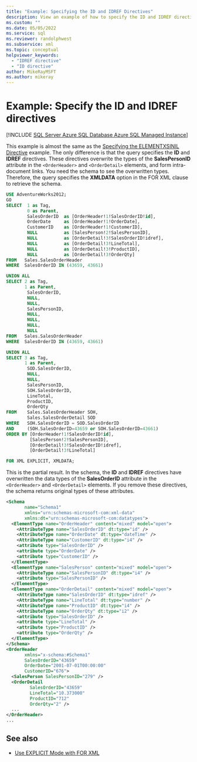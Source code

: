 ```yaml
---
title: "Example: Specifying the ID and IDREF Directives"
description: View an example of how to specify the ID and IDREF directives in an SQL query.
ms.custom: ""
ms.date: 05/05/2022
ms.service: sql
ms.reviewer: randolphwest
ms.subservice: xml
ms.topic: conceptual
helpviewer_keywords:
  - "IDREF directive"
  - "ID directive"
author: MikeRayMSFT
ms.author: mikeray
---
```

# Example: Specify the ID and IDREF directives

[!INCLUDE [SQL Server Azure SQL Database Azure SQL Managed Instance](../../includes/applies-to-version/sql-asdb-asdbmi.md)]

This example is almost the same as the [Specifying the ELEMENTXSINIL Directive](../../relational-databases/xml/example-specifying-the-elementxsinil-directive.md) example. The only difference is that the query specifies the **ID** and **IDREF** directives. These directives overwrite the types of the **SalesPersonID** attribute in the `<OrderHeader>` and `<OrderDetail>` elements, and form intra-document links. You need the schema to see the overwritten types. Therefore, the query specifies the **XMLDATA** option in the FOR XML clause to retrieve the schema.

```sql
USE AdventureWorks2012;
GO
SELECT  1 as Tag,
        0 as Parent,
        SalesOrderID  as [OrderHeader!1!SalesOrderID!id],
        OrderDate     as [OrderHeader!1!OrderDate],
        CustomerID    as [OrderHeader!1!CustomerID],
        NULL          as [SalesPerson!2!SalesPersonID],
        NULL          as [OrderDetail!3!SalesOrderID!idref],
        NULL          as [OrderDetail!3!LineTotal],
        NULL          as [OrderDetail!3!ProductID],
        NULL          as [OrderDetail!3!OrderQty]
FROM   Sales.SalesOrderHeader
WHERE  SalesOrderID IN (43659, 43661)

UNION ALL
SELECT 2 as Tag,
       1 as Parent,
        SalesOrderID,
        NULL,
        NULL,
        SalesPersonID,
        NULL,
        NULL,
        NULL,
        NULL
FROM   Sales.SalesOrderHeader
WHERE  SalesOrderID IN (43659, 43661)

UNION ALL
SELECT 3 as Tag,
       1 as Parent,
        SOD.SalesOrderID,
        NULL,
        NULL,
        SalesPersonID,
        SOH.SalesOrderID,
        LineTotal,
        ProductID,
        OrderQty
FROM    Sales.SalesOrderHeader SOH,
        Sales.SalesOrderDetail SOD
WHERE   SOH.SalesOrderID = SOD.SalesOrderID
AND     (SOH.SalesOrderID=43659 or SOH.SalesOrderID=43661)
ORDER BY [OrderHeader!1!SalesOrderID!id],
         [SalesPerson!2!SalesPersonID],
         [OrderDetail!3!SalesOrderID!idref],
         [OrderDetail!3!LineTotal]

FOR XML EXPLICIT, XMLDATA;
```

This is the partial result. In the schema, the **ID** and **IDREF** directives have overwritten the data types of the **SalesOrderID** attribute in the `<OrderHeader>` and `<OrderDetail>` elements. If you remove these directives, the schema returns original types of these attributes.

```xml
<Schema
       name="Schema1"
       xmlns="urn:schemas-microsoft-com:xml-data"
       xmlns:dt="urn:schemas-microsoft-com:datatypes">
  <ElementType name="OrderHeader" content="mixed" model="open">
    <AttributeType name="SalesOrderID" dt:type="id" />
    <AttributeType name="OrderDate" dt:type="dateTime" />
    <AttributeType name="CustomerID" dt:type="i4" />
    <attribute type="SalesOrderID" />
    <attribute type="OrderDate" />
    <attribute type="CustomerID" />
  </ElementType>
  <ElementType name="SalesPerson" content="mixed" model="open">
    <AttributeType name="SalesPersonID" dt:type="i4" />
    <attribute type="SalesPersonID" />
  </ElementType>
  <ElementType name="OrderDetail" content="mixed" model="open">
    <AttributeType name="SalesOrderID" dt:type="idref" />
    <AttributeType name="LineTotal" dt:type="number" />
    <AttributeType name="ProductID" dt:type="i4" />
    <AttributeType name="OrderQty" dt:type="i2" />
    <attribute type="SalesOrderID" />
    <attribute type="LineTotal" />
    <attribute type="ProductID" />
    <attribute type="OrderQty" />
  </ElementType>
</Schema>
<OrderHeader
       xmlns="x-schema:#Schema1"
       SalesOrderID="43659"
       OrderDate="2001-07-01T00:00:00"
       CustomerID="676">
  <SalesPerson SalesPersonID="279" />
  <OrderDetail
         SalesOrderID="43659"
         LineTotal="10.373000"
         ProductID="712"
         OrderQty="2" />
  ...
</OrderHeader>
...
```

## See also

- [Use EXPLICIT Mode with FOR XML](../../relational-databases/xml/use-explicit-mode-with-for-xml.md)
